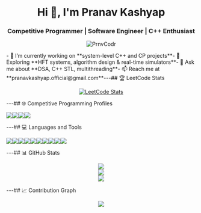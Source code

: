 <h1 align="center">Hi 👋, I'm Pranav Kashyap</h1><h3 align="center">Competitive Programmer | Software Engineer | C++ Enthusiast</h3><p align="center"><img src="https://komarev.com/ghpvc/?username=PrnvCodr&label=Profile%20views&color=0e75b6&style=flat" alt="PrnvCodr" /></p>- 🔭 I’m currently working on **system-level C++ and CP projects**- 🌱 Exploring **HFT systems, algorithm design & real-time simulators**- 💬 Ask me about **DSA, C++ STL, multithreading**- 📫 Reach me at **pranavkashyap.official@gmail.com**---## 🏆 LeetCode Stats<p align="center"><a href="https://leetcode.com/Alt_Shift_Elite" target="_blank"><img src="https://leetcard.jacoblin.cool/Alt_Shift_Elite?ext=contest" alt="LeetCode Stats" /></a></p>---## 🌐 Competitive Programming Profiles<p><a href="https://codeforces.com/profile/Alt_Shift_Elite" target="_blank"><img src="https://img.shields.io/badge/Codeforces-Alt__Shift__Elite-1F8ACB?style=for-the-badge&logo=codeforces&logoColor=white" /></a><a href="https://www.codechef.com/users/pranvkashyp122" target="_blank"><img src="https://img.shields.io/badge/CodeChef-pranvkashyp122-5B4638?style=for-the-badge&logo=codechef&logoColor=white" /></a><a href="https://atcoder.jp/users/Alt_Shift_Elite" target="_blank"><img src="https://img.shields.io/badge/AtCoder-Alt__Shift__Elite-1f8acb?style=for-the-badge" /></a><a href="https://leetcode.com/Alt_Shift_Elite" target="_blank"><img src="https://img.shields.io/badge/LeetCode-Alt__Shift__Elite-FFA116?style=for-the-badge&logo=leetcode&logoColor=black" /></a></p>---## 💻 Languages and Tools<p><img src="https://img.shields.io/badge/C++-00599C?style=flat&logo=c%2B%2B&logoColor=white"/><img src="https://img.shields.io/badge/C-00599C?style=flat&logo=c&logoColor=white"/><img src="https://img.shields.io/badge/Python-3776AB?style=flat&logo=python&logoColor=white"/><img src="https://img.shields.io/badge/JavaScript-F7DF1E?style=flat&logo=javascript&logoColor=black"/><img src="https://img.shields.io/badge/HTML5-E34F26?style=flat&logo=html5&logoColor=white"/><img src="https://img.shields.io/badge/CSS3-1572B6?style=flat&logo=css3&logoColor=white"/><img src="https://img.shields.io/badge/Shell-121011?style=flat&logo=gnu-bash&logoColor=white"/><img src="https://img.shields.io/badge/Makefile-3776AB?style=flat&logo=cmake&logoColor=white"/><img src="https://img.shields.io/badge/SQL-4479A1?style=flat&logo=mysql&logoColor=white"/><img src="https://img.shields.io/badge/Linux-FCC624?style=flat&logo=linux&logoColor=black"/></p>---## 📊 GitHub Stats<p align="center"><img src="https://github-readme-stats.vercel.app/api?username=PrnvCodr&show_icons=true&theme=radical" /><br /><img src="https://github-readme-streak-stats.herokuapp.com/?user=PrnvCodr&theme=radical" /><br /><img src="https://github-readme-stats.vercel.app/api/top-langs/?username=PrnvCodr&layout=compact&theme=radical"/></p>---## 📈 Contribution Graph<p align="center"><img src="https://github-readme-activity-graph.vercel.app/graph?username=PrnvCodr&theme=react-dark" /></p>
